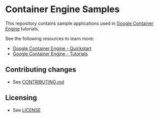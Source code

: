 # Container Engine Samples

This repository contains sample applications used in
[Google Container Engine](https://cloud.google.com/container-engine/) tutorials.

See the following resources to learn more:

- [Google Container Engine - Quickstart](https://cloud.google.com/container-engine/docs/quickstart)
- [Google Container Engine - Tutorials](https://cloud.google.com/container-engine/docs/tutorials)

## Contributing changes

* See [CONTRIBUTING.md](CONTRIBUTING.md)

## Licensing

* See [LICENSE](LICENSE)
